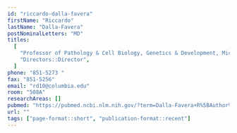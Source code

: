 ```yaml
---
id: "riccardo-dalla-favera"
firstName: "Riccardo"
lastName: "Dalla-Favera"
postNominalLetters: "MD"
titles:
  [
    "Professor of Pathology & Cell Biology, Genetics & Development, Microbiology & Immunology",
    "Directors::Director",
  ]
phone: "851-5273 "
fax: "851-5256"
email: "rd10@columbia.edu"
room: "508A"
researchAreas: []
pubmed: "https://pubmed.ncbi.nlm.nih.gov/?term=Dalla-Favera+R%5BAuthor%5D"
url: ""
tags: ["page-format::short", "publication-format::recent"]
---
```


